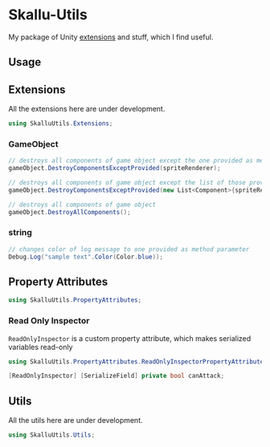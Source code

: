 # Skallu-Utils
My package of Unity [extensions](http://en.wikipedia.org/wiki/Extension_method) and stuff, which I find useful.

## Usage

## Extensions

All the extensions here are under development.

```csharp
using SkalluUtils.Extensions;
```

### GameObject

```csharp
// destroys all components of game object except the one provided as method parameter
gameObject.DestroyComponentsExceptProvided(spriteRenderer);

// destroys all components of game object except the list of those provided as method parameter
gameObject.DestroyComponentsExceptProvided(new List<Component>{spriteRenderer, rigidBody2D});

// destroys all components of game object
gameObject.DestroyAllComponents();
```

### string

```csharp
// changes color of log message to one provided as method parameter
Debug.Log("sample text".Color(Color.blue));
```

## Property Attributes

```csharp
using SkalluUtils.PropertyAttributes;
```

### Read Only Inspector

`ReadOnlyInspector` is a custom property attribute, which makes serialized variables read-only

```csharp
using SkalluUtils.PropertyAttributes.ReadOnlyInspectorPropertyAttribute;
```

```csharp
[ReadOnlyInspector] [SerializeField] private bool canAttack;
```

## Utils

All the utils here are under development.

```csharp
using SkalluUtils.Utils;
```
